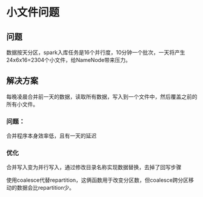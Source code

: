 # 小文件问题

## 问题

数据按天分区，spark入库任务是16个并行度，10分钟一个批次，一天将产生24x6x16=2304个小文件，给NameNode带来压力。

## 解决方案

每晚凌晨合并前一天的数据，读取所有数据，写入到一个文件中，然后覆盖之前的所有小文件。

### 问题：

 合并程序本身效率低，且有一天的延迟

### 优化

合并写入变为并行写入，通过修改目录名称实现数据替换，去掉了回写步骤

使用coalesce代替repartition，这俩函数用于改变分区数，但coalesce跨分区移动的数据会比repartition少。

